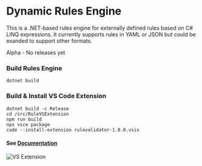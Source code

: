 # Dynamic Rules Engine

This is a .NET-based rules engine for externally defined rules based on C# LINQ expressions. It currently supports rules in YAML or JSON but could be exanded to support other formats. 

Alpha - No releases yet

### Build Rules Engine
```
dotnet build
```

### Build & Install VS Code Extension

```
dotnet build -c Release
cd /src/RuleVSExtension
npm run build
npx vsce package  
code --install-extension rulevalidator-1.0.0.vsix
```


#### See [Documentation](https://boulderkimble.github.io/DynamicRules/)


![VS Extension](docs/docs/imgs/vseditor.gif)